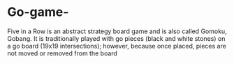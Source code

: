 # Go-game-
Five in a Row is an abstract strategy board game and is also called Gomoku, Gobang. It is traditionally played with go pieces (black and white stones) on a go board (19x19 intersections); however, because once placed, pieces are not moved or removed from the board
